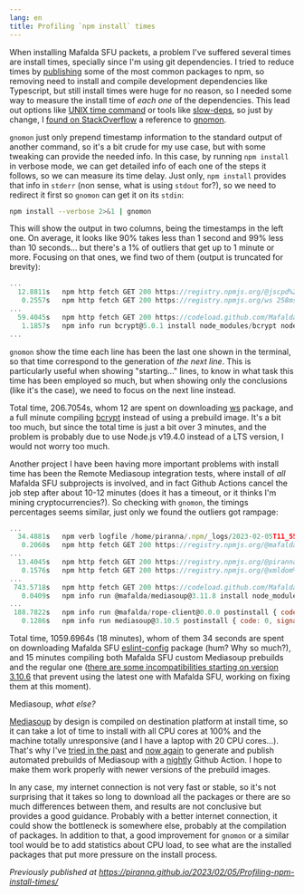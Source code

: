 ```yaml
---
lang: en
title: Profiling `npm install` times
---
```


When installing Mafalda SFU packets, a problem I've suffered several times are
install times, specially since I'm using git dependencies. I tried to reduce
times by [publishing](https://www.npmjs.com/org/mafalda) some of the most common
packages to npm, so removing need to install and compile development
dependencies like Typescript, but still install times were huge for no reason,
so I needed some way to measure the install time of *each one* of the
dependencies. This lead out options like
[UNIX time command](https://man7.org/linux/man-pages/man1/time.1.html) or tools
like [slow-deps](https://www.npmjs.com/package/slow-deps), so just by change, I
[found on StackOverflow](https://stackoverflow.com/a/39991677/586382) a
reference to [gnomon](https://github.com/paypal/gnomon).

`gnomon` just only prepend timestamp information to the standard output of
another command, so it's a bit crude for my use case, but with some tweaking can
provide the needed info. In this case, by running `npm install` in verbose mode,
we can get detailed info of each one of the steps it follows, so we can measure
its time delay. Just only, `npm install` provides that info in `stderr` (non
sense, what is using `stdout` for?), so we need to redirect it first so `gnomon`
can get it on its `stdin`:

```sh
npm install --verbose 2>&1 | gnomon
```

This will show the output in two columns, being the timestamps in the left one.
On average, it looks like 90% takes less than 1 second and 99% less than 10
seconds... but there's a 1% of outliers that get up to 1 minute or more.
Focusing on that ones, we find two of them (output is truncated for brevity):

```js
...
  12.8811s   npm http fetch GET 200 https://registry.npmjs.org/@jscpd%2fhtml-reporter 2117ms (cache revalidated)
   0.2557s   npm http fetch GET 200 https://registry.npmjs.org/ws 258ms (cache revalidated)
...
  59.4045s   npm http fetch GET 200 https://codeload.github.com/Mafalda-SFU/on-change/tar.gz/718eda3ad6c777f7f8df08908603aab8e9f1082e 1325ms (cache revalidated)
   1.1857s   npm info run bcrypt@5.0.1 install node_modules/bcrypt node-pre-gyp install --fallback-to-build
...
```

`gnomon` show the time each line has been the last one shown in the terminal, so
that time correspond to the generation of *the next line*. This is particularly
useful when showing "starting..." lines, to know in what task this time has been
employed so much, but when showing only the conclusions (like it's the case), we
need to focus on the next line instead.

Total time, 206.7054s, whom 12 are spent on downloading
[ws](https://github.com/websockets/ws) package, and a full minute compiling
[bcrypt](https://www.npmjs.com/package/bcrypt) instead of using a prebuild
image. It's a bit too much, but since the total time is just a bit over 3
minutes, and the problem is probably due to use Node.js v19.4.0 instead of a LTS
version, I would not worry too much.

Another project I have been having more important problems with install time has
been the Remote Mediasoup integration tests, where install of *all* Mafalda SFU
subprojects is involved, and in fact Github Actions cancel the job step after
about 10-12 minutes (does it has a timeout, or it thinks I'm mining
cryptocurrencies?). So checking with `gnomon`, the timings percentages seems
similar, just only we found the outliers got rampage:

```js
...
  34.4881s   npm verb logfile /home/piranna/.npm/_logs/2023-02-05T11_55_57_787Z-debug-0.log
   0.2060s   npm http fetch GET 200 https://registry.npmjs.org/@mafalda%2feslint-config 2345ms (cache revalidated)
...
  13.4045s   npm http fetch GET 200 https://registry.npmjs.org/@piranna%2frpc 1680ms (cache revalidated)
   0.1576s   npm http fetch GET 200 https://registry.npmjs.org/@xmldom%2fxmldom 227ms (cache revalidated)
...
 743.5718s   npm http fetch GET 200 https://codeload.github.com/Mafalda-SFU/multi-map/tar.gz/08f018c637bd1261558fecaf3998e099298dca14 1340ms (cache revalidated)
   0.0409s   npm info run @mafalda/mediasoup@3.11.8 install node_modules/@mafalda/mediasoup node npm-scripts.js install
...
 188.7822s   npm info run @mafalda/rope-client@0.0.0 postinstall { code: 0, signal: null }
   0.1286s   npm info run mediasoup@3.10.5 postinstall { code: 0, signal: null }
```

Total time, 1059.6964s (18 minutes), whom of them 34 seconds are spent on
downloading Mafalda SFU
[eslint-config](https://github.com/Mafalda-SFU/eslint-config) package (hum? Why
so much?), and 15 minutes compiling both Mafalda SFU custom Mediasoup prebuilds
and the regular one
([there are some incompatibilities starting on version 3.10.6](https://github.com/versatica/mediasoup/issues/982)
that prevent using the latest one with Mafalda SFU, working on fixing them at
this moment).

Mediasoup, *what else?*

[Mediasoup](https://mediasoup.org/) by design is compiled on destination
platform at install time, so it can take a lot of time to install with all CPU
cores at 100% and the machine totally unresponsive (and I have a laptop with 20
CPU cores...). That's why I've
[tried in the past](https://github.com/dyte-in/mediasoup/pkgs/npm/mediasoup) and
[now again](https://www.npmjs.com/package/@mafalda/mediasoup) to generate and
publish automated prebuilds of Mediasoup with a
[nightly](https://github.com/Mafalda-SFU/mediasoup/blob/v3/.github/workflows/nightly.yaml)
Github Action. I hope to make them work properly with newer versions of the
prebuild images.

In any case, my internet connection is not very fast or stable, so it's not
surprising that it takes so long to download all the packages or there are so
much differences between them, and results are not conclusive but provides a
good guidance. Probably with a better internet connection, it could show the
bottleneck is somewhere else, probably at the compilation of packages. In
addition to that, a good improvement for `gnomon` or a similar tool would be to
add statistics about CPU load, to see what are the installed packages that put
more pressure on the install process.

*Previously published at <https://piranna.github.io/2023/02/05/Profiling-npm-install-times/>*
